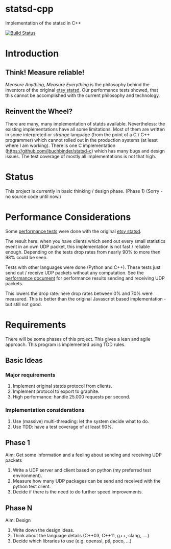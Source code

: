 statsd-cpp
==========

Implementation of the statsd in C++

[![Build
Status](https://secure.travis-ci.org/flonatel/statsd-cpp.png)](http://travis-ci.org/flonatel/statsd-cpp)

# Introduction #

## Think! Measure reliable! ##
*Measure Anything, Measure Everything* is the philosophy behind the
inventors of the original [etsy
statsd](https://github.com/etsy/statsd/).
Our performance tests showed, that this cannot be accomplished with
the current philosophy and technology. 

## Reinvent the Wheel? ##
There are many, many implementation of statds available.
Nevertheless: the existing implementations have all some
limitations.  Most of them are written in some interpreted or
*strange* language (from the point of a C / C++ programmer) which
cannot rolled out in the production systems (at least where I am
working). There is one C implementation
(https://github.com/jbuchbinder/statsd-c) which has many bugs and
design issues. The test coverage of mostly all implementations is not
that high.

# Status #

This project is currently in basic thinking / design phase. (Phase 1)
(Sorry - no source code until now.)

# Performance Considerations #
Some [performance tests](doc/PerformanceEtsyStatsd.md) were done with
the original [etsy statsd](https://github.com/etsy/statsd/).

The result here: when you have clients which send out every small
statistics event in an own UDP packet, this implementation is not fast
/ reliable enough.  Depending on the tests drop rates from nearly 90%
to more then 98% could be seen.

Tests with other languages were done (Python and C++). These tests
just send out / receive UDP packets without any computation.
See the [performance document](doc/PerformanceTests.md) for performance results
sending and receiving UDP packets.

This lowers the drop rate: here drop rates between 0% and 70% were
measured. This is better than the original Javascript based
implementation - but still not good.

# Requirements #

There will be some phases of this project. This gives a lean and agile
approach.  This program is implemented using TDD rules.

## Basic Ideas ##

### Major requirements ###

 1. Implement original statds protocol from clients.
 2. Implement protocol to export to graphite.
 3. High performance: handle 25.000 requests per second.

### Implementation considerations ###

 1. Use (massive) multi-threading: let the system decide what to do.
 2. Use TDD: have a test coverage of at least 90%.

## Phase 1 ##

Aim: Get some information and a feeling about sending and receiving UDP
     packets

 1. Write a UDP server and client based on python (my preferred test
    environment).
 2. Measure how many UDP packages can be send and received with the
    python test client.
 3. Decide if there is the need to do further speed improvements.

## Phase N ##

Aim: Design

 1. Write down the design ideas.
 2. Think about the language details (C++03, C++11, g++, clang, ....).
 3. Decide which libraries to use (e.g. openssl, ptl, poco, ...)

